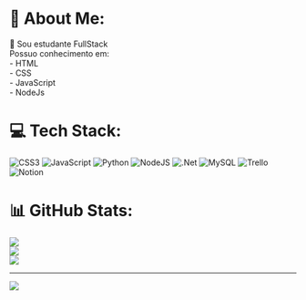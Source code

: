 # 💫 About Me:
🔭 Sou estudante FullStack<br>Possuo conhecimento em:<br>- HTML<br>- CSS<br>- JavaScript<br>- NodeJs


# 💻 Tech Stack:
![CSS3](https://img.shields.io/badge/css3-%231572B6.svg?style=for-the-badge&logo=css3&logoColor=white) ![JavaScript](https://img.shields.io/badge/javascript-%23323330.svg?style=for-the-badge&logo=javascript&logoColor=%23F7DF1E) ![Python](https://img.shields.io/badge/python-3670A0?style=for-the-badge&logo=python&logoColor=ffdd54) ![NodeJS](https://img.shields.io/badge/node.js-6DA55F?style=for-the-badge&logo=node.js&logoColor=white) ![.Net](https://img.shields.io/badge/.NET-5C2D91?style=for-the-badge&logo=.net&logoColor=white) ![MySQL](https://img.shields.io/badge/mysql-4479A1.svg?style=for-the-badge&logo=mysql&logoColor=white) ![Trello](https://img.shields.io/badge/Trello-%23026AA7.svg?style=for-the-badge&logo=Trello&logoColor=white) ![Notion](https://img.shields.io/badge/Notion-%23000000.svg?style=for-the-badge&logo=notion&logoColor=white)
# 📊 GitHub Stats:
![](https://github-readme-stats.vercel.app/api?username=pedroh20&theme=aura_dark&hide_border=false&include_all_commits=false&count_private=false)<br/>
![](https://github-readme-streak-stats.herokuapp.com/?user=pedroh20&theme=aura_dark&hide_border=false)<br/>
![](https://github-readme-stats.vercel.app/api/top-langs/?username=pedroh20&theme=aura_dark&hide_border=false&include_all_commits=false&count_private=false&layout=compact)

---
[![](https://visitcount.itsvg.in/api?id=pedroh20&icon=2&color=1)](https://visitcount.itsvg.in)

<!-- Proudly created with GPRM ( https://gprm.itsvg.in ) -->